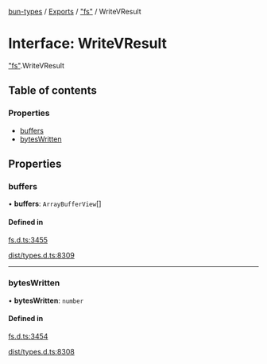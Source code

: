 [bun-types](../README.md) / [Exports](../modules.md) / ["fs"](../modules/fs_.md) / WriteVResult

# Interface: WriteVResult

["fs"](../modules/fs_.md).WriteVResult

## Table of contents

### Properties

- [buffers](fs_.WriteVResult.md#buffers)
- [bytesWritten](fs_.WriteVResult.md#byteswritten)

## Properties

### buffers

• **buffers**: `ArrayBufferView`[]

#### Defined in

[fs.d.ts:3455](https://github.com/valgaze/bun-types/blob/5e53f27/fs.d.ts#L3455)

[dist/types.d.ts:8309](https://github.com/valgaze/bun-types/blob/5e53f27/dist/types.d.ts#L8309)

___

### bytesWritten

• **bytesWritten**: `number`

#### Defined in

[fs.d.ts:3454](https://github.com/valgaze/bun-types/blob/5e53f27/fs.d.ts#L3454)

[dist/types.d.ts:8308](https://github.com/valgaze/bun-types/blob/5e53f27/dist/types.d.ts#L8308)
